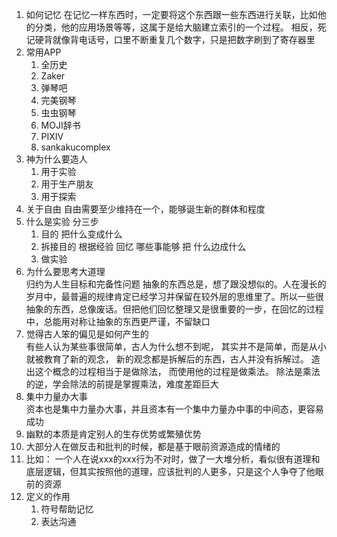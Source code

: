 1. 如何记忆
   在记忆一样东西时，一定要将这个东西跟一些东西进行关联，比如他的分类，他的应用场景等等，这属于是给大脑建立索引的一个过程。 相反，死记硬背就像背电话号，口里不断重复几个数字，只是把数字刷到了寄存器里
2. 常用APP
   1. 全历史
   2. Zaker
   3. 弹琴吧
   4. 完美钢琴
   5. 虫虫钢琴
   6. MOJI辞书
   7. PIXIV
   8. sankakucomplex
3. 神为什么要造人
   1. 用于实验
   2. 用于生产朋友
   3. 用于探索
4. 关于自由
   自由需要至少维持在一个，能够诞生新的群体和程度
5. 什么是实验   分三步  
   1. 目的 把什么变成什么   
   2. 拆接目的 根据经验 回忆 哪些事能够 把 什么边成什么
   3.    做实验
6. 为什么要思考大道理   
   归约为人生目标和完备性问题   抽象的东西总是，想了跟没想似的。人在漫长的岁月中，最普遍的规律肯定已经学习并保留在较外层的思维里了。所以一些很抽象的东西，总像废话。但把他们回忆整理又是很重要的一步，在回忆的过程中，总能用对称让抽象的东西更严谨，不留缺口
7. 觉得古人笨的偏见是如何产生的   
   有些人认为某些事很简单，古人为什么想不到呢， 其实并不是简单，而是从小就被教育了新的观念， 新的观念都是拆解后的东西，古人并没有拆解过。 造出这个概念的过程相当于是做除法， 而使用他的过程是做乘法。 除法是乘法的逆，学会除法的前提是掌握乘法，难度差距巨大
8. 集中力量办大事  
    资本也是集中力量办大事，并且资本有一个集中力量办中事的中间态，更容易成功
9. 幽默的本质是肯定别人的生存优势或繁殖优势
10. 大部分人在做反击和批判的时候，都是基于眼前资源造成的情绪的
11. 比如： 一个人在说xxx的xxx行为不对时，做了一大堆分析，看似很有道理和底层逻辑，但其实按照他的道理，应该批判的人更多，只是这个人争夺了他眼前的资源
12. 定义的作用
     1. 符号帮助记忆 
     2.  表达沟通
